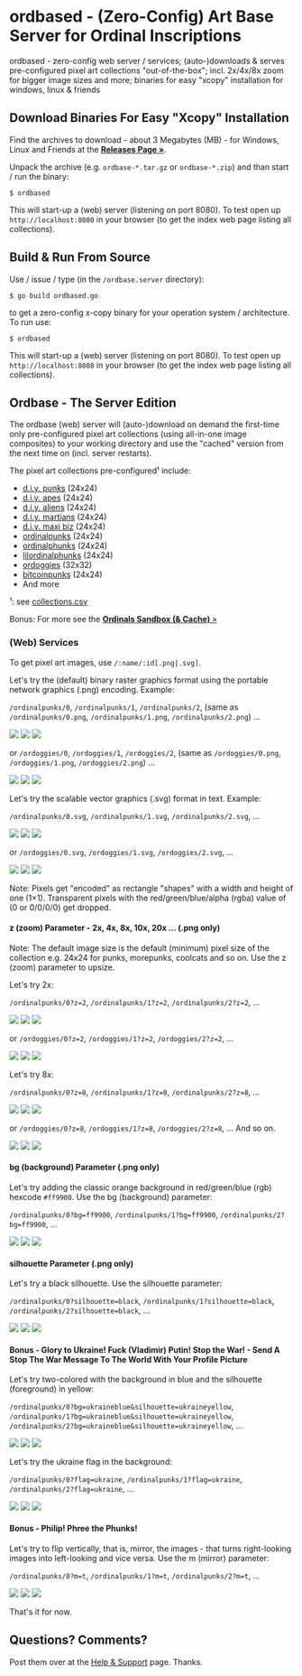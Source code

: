# ordbased - (Zero-Config) Art Base Server for Ordinal Inscriptions

ordbased - zero-config web server / services; (auto-)downloads & serves pre-configured pixel art collections "out-of-the-box"; incl. 2x/4x/8x zoom for bigger image sizes and more; binaries for easy "xcopy" installation for windows, linux & friends




## Download Binaries For Easy "Xcopy" Installation

Find the archives to download  - about 3 Megabytes (MB) - for Windows, Linux and Friends at the [**Releases Page »**](https://github.com/ordbase/ordbase.server/releases).

Unpack the archive (e.g. `ordbase-*.tar.gz` or `ordbase-*.zip`) and than start / run the binary:

```
$ ordbased
```

This will start-up a (web) server (listening on port 8080). To test open up `http://localhost:8080` in your browser (to get the index web page listing all collections).


## Build & Run From Source


Use / issue / type  (in the `/ordbase.server` directory):

```
$ go build ordbased.go
```

to get a zero-config x-copy binary for your operation system / architecture.
To run use:

```
$ ordbased
```

This will start-up a (web) server (listening on port 8080). To test open up `http://localhost:8080` in your browser (to get the index web page listing all collections).








## Ordbase - The Server Edition

The ordbase (web) server will (auto-)download on demand the first-time only pre-configured
pixel art collections (using all-in-one image composites)
to your working directory and use the "cached" version from the next time on (incl. server restarts).


The pixel art collections pre-configured¹ include:


- [d.i.y. punks](https://github.com/ordbase/generative-orc-721/blob/master/diypunks/i/diypunks_max721.png) (24x24)
- [d.i.y. apes](https://github.com/ordbase/generative-orc-721/blob/master/diyapes/i/diyapes.png) (24x24)
- [d.i.y. aliens](https://github.com/ordbase/generative-orc-721/blob/master/diyaliens/i/diyaliens.png) (24x24)
- [d.i.y. martians](https://github.com/ordbase/generative-orc-721/blob/master/diymartians/i/diymartians.png) (24x24)
- [d.i.y. maxi biz](https://github.com/ordbase/generative-orc-721/blob/master/diymaxibiz/i/diymaxibiz.png) (24x24)
- [ordinalpunks](https://github.com/ordbase/ordinals.sandbox/blob/master/i/ordinalpunks.png) (24x24)
- [ordinalphunks](https://github.com/ordbase/ordinals.sandbox/blob/master/i/ordinalphunks.png) (24x24)
- [lilordinalphunks](https://github.com/ordbase/ordinals.sandbox/blob/master/i/lilordinalphunks.png) (24x24)
- [ordoggies](https://github.com/ordbase/ordinals.sandbox/blob/master/i/ordoggies.png) (32x32)
- [bitcoinpunks](https://github.com/ordbase/ordinals.sandbox/blob/master/i/bitcoinpunks-ii.png) (24x24)
- And more


¹: see [collections.csv](collections.csv)



Bonus: For more see the [**Ordinals Sandbox (& Cache)** »](https://github.com/ordbase/ordinals.sandbox)



### (Web) Services


To get pixel art images, use `/:name/:id[.png|.svg]`.

Let's try the (default)
binary raster graphics format
using the portable network graphics (.png) encoding.
Example:

`/ordinalpunks/0`, `/ordinalpunks/1`, `/ordinalpunks/2`,
(same as `/ordinalpunks/0.png`, `/ordinalpunks/1.png`, `/ordinalpunks/2.png`) ...

![](i/ordinalpunks-000000.png)
![](i/ordinalpunks-000001.png)
![](i/ordinalpunks-000002.png)


or `/ordoggies/0`, `/ordoggies/1`, `/ordoggies/2`,
(same as `/ordoggies/0.png`, `/ordoggies/1.png`, `/ordoggies/2.png`)  ...

![](i/ordoggies-000000.png)
![](i/ordoggies-000001.png)
![](i/ordoggies-000002.png)



Let's try the scalable vector graphics (.svg) format in text.
Example:


`/ordinalpunks/0.svg`, `/ordinalpunks/1.svg`, `/ordinalpunks/2.svg`, ...

![](i/ordinalpunks-000000.svg)
![](i/ordinalpunks-000001.svg)
![](i/ordinalpunks-000002.svg)


or `/ordoggies/0.svg`, `/ordoggies/1.svg`, `/ordoggies/2.svg`,  ...

![](i/ordoggies-000000.svg)
![](i/ordoggies-000001.svg)
![](i/ordoggies-000002.svg)


Note: Pixels get "encoded" as rectangle "shapes" with a width and height
of one (1×1).  Transparent pixels
with the red/green/blue/alpha (rgba) value of (0 or 0/0/0/0)
get dropped.



#### z (zoom) Parameter - 2x, 4x, 8x, 10x, 20x ...   (.png only)


Note: The default image size is the default
(minimum) pixel size of the collection e.g. 24x24 for punks, morepunks,
coolcats and so on.
Use the z (zoom) parameter to upsize.

Let's try 2x:


`/ordinalpunks/0?z=2`, `/ordinalpunks/1?z=2`, `/ordinalpunks/2?z=2`, ...

![](i/ordinalpunks-000000@2x.png)
![](i/ordinalpunks-000001@2x.png)
![](i/ordinalpunks-000002@2x.png)


or `/ordoggies/0?z=2`, `/ordoggies/1?z=2`, `/ordoggies/2?z=2`, ...

![](i/ordoggies-000000@2x.png)
![](i/ordoggies-000001@2x.png)
![](i/ordoggies-000002@2x.png)




Let's try 8x:


`/ordinalpunks/0?z=8`, `/ordinalpunks/1?z=8`, `/ordinalpunks/2?z=8`, ...

![](i/ordinalpunks-000000@8x.png)
![](i/ordinalpunks-000001@8x.png)
![](i/ordinalpunks-000002@8x.png)


or `/ordoggies/0?z=8`, `/ordoggies/1?z=8`, `/ordoggies/2?z=8`, ...  And so on.

![](i/ordoggies-000000@8x.png)
![](i/ordoggies-000001@8x.png)
![](i/ordoggies-000002@8x.png)



#### bg (background) Parameter    (.png only)

Let's try adding the classic orange background
in red/green/blue (rgb) hexcode `#ff9900`.
Use the bg (background) parameter:

`/ordinalpunks/0?bg=ff9900`, `/ordinalpunks/1?bg=ff9900`, `/ordinalpunks/2?bg=ff9900`, ...

![](i/ordinalpunks-000000_(ff9900).png)
![](i/ordinalpunks-000001_(ff9900).png)
![](i/ordinalpunks-000002_(ff9900).png)




#### silhouette Parameter    (.png only)

Let's try a black silhouette.
Use the silhouette parameter:

`/ordinalpunks/0?silhouette=black`, `/ordinalpunks/1?silhouette=black`, `/ordinalpunks/2?silhouette=black`, ...

![](i/ordinalpunks-000000_silhouette(black).png)
![](i/ordinalpunks-000001_silhouette(black).png)
![](i/ordinalpunks-000002_silhouette(black).png)



#### Bonus -  Glory to Ukraine! Fuck (Vladimir) Putin! Stop the War! - Send A Stop The War Message To The World With Your Profile Picture


Let's try two-colored with the background in blue
and the silhouette (foreground) in yellow:

`/ordinalpunks/0?bg=ukraineblue&silhouette=ukraineyellow`, `/ordinalpunks/1?bg=ukraineblue&silhouette=ukraineyellow`, `/ordinalpunks/2?bg=ukraineblue&silhouette=ukraineyellow`, ...

![](i/ordinalpunks-000000_(ukraineblue)_silhouette(ukraineyellow).png)
![](i/ordinalpunks-000001_(ukraineblue)_silhouette(ukraineyellow).png)
![](i/ordinalpunks-000002_(ukraineblue)_silhouette(ukraineyellow).png)



Let's try the ukraine flag in the background:

`/ordinalpunks/0?flag=ukraine`, `/ordinalpunks/1?flag=ukraine`, `/ordinalpunks/2?flag=ukraine`, ...

![](i/ordinalpunks-000000_flag(ukraine).png)
![](i/ordinalpunks-000001_flag(ukraine).png)
![](i/ordinalpunks-000002_flag(ukraine).png)



####  Bonus  -  Philip! Phree the Phunks!

Let's try to flip vertically, that is, mirror, the images -
that turns right-looking images into left-looking and vice versa.
Use the m (mirror) parameter:


`/ordinalpunks/0?m=t`, `/ordinalpunks/1?m=t`, `/ordinalpunks/2?m=t`, ...

![](i/ordinalpunks-000000_mirror.png)
![](i/ordinalpunks-000001_mirror.png)
![](i/ordinalpunks-000002_mirror.png)


That's it for now.









## Questions? Comments?

Post them over at the [Help & Support](https://github.com/geraldb/help) page. Thanks.
